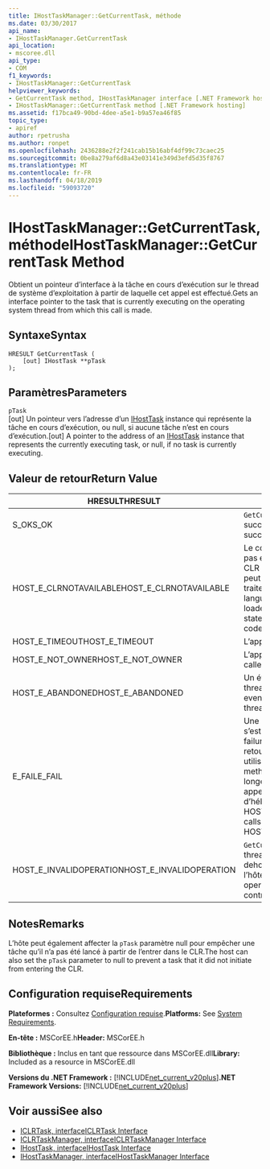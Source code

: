 ```yaml
---
title: IHostTaskManager::GetCurrentTask, méthode
ms.date: 03/30/2017
api_name:
- IHostTaskManager.GetCurrentTask
api_location:
- mscoree.dll
api_type:
- COM
f1_keywords:
- IHostTaskManager::GetCurrentTask
helpviewer_keywords:
- GetCurrentTask method, IHostTaskManager interface [.NET Framework hosting]
- IHostTaskManager::GetCurrentTask method [.NET Framework hosting]
ms.assetid: f17bca49-90bd-4dee-a5e1-b9a57ea46f85
topic_type:
- apiref
author: rpetrusha
ms.author: ronpet
ms.openlocfilehash: 2436288e2f2f241cab15b16abf4df99c73caec25
ms.sourcegitcommit: 0be8a279af6d8a43e03141e349d3efd5d35f8767
ms.translationtype: MT
ms.contentlocale: fr-FR
ms.lasthandoff: 04/18/2019
ms.locfileid: "59093720"
---
```

# <a name="ihosttaskmanagergetcurrenttask-method"></a><span data-ttu-id="19b1a-102">IHostTaskManager::GetCurrentTask, méthode</span><span class="sxs-lookup"><span data-stu-id="19b1a-102">IHostTaskManager::GetCurrentTask Method</span></span>
<span data-ttu-id="19b1a-103">Obtient un pointeur d’interface à la tâche en cours d’exécution sur le thread de système d’exploitation à partir de laquelle cet appel est effectué.</span><span class="sxs-lookup"><span data-stu-id="19b1a-103">Gets an interface pointer to the task that is currently executing on the operating system thread from which this call is made.</span></span>  
  
## <a name="syntax"></a><span data-ttu-id="19b1a-104">Syntaxe</span><span class="sxs-lookup"><span data-stu-id="19b1a-104">Syntax</span></span>  
  
```  
HRESULT GetCurrentTask (  
    [out] IHostTask **pTask  
);  
```  
  
## <a name="parameters"></a><span data-ttu-id="19b1a-105">Paramètres</span><span class="sxs-lookup"><span data-stu-id="19b1a-105">Parameters</span></span>  
 `pTask`  
 <span data-ttu-id="19b1a-106">[out] Un pointeur vers l’adresse d’un [IHostTask](../../../../docs/framework/unmanaged-api/hosting/ihosttask-interface.md) instance qui représente la tâche en cours d’exécution, ou null, si aucune tâche n’est en cours d’exécution.</span><span class="sxs-lookup"><span data-stu-id="19b1a-106">[out] A pointer to the address of an [IHostTask](../../../../docs/framework/unmanaged-api/hosting/ihosttask-interface.md) instance that represents the currently executing task, or null, if no task is currently executing.</span></span>  
  
## <a name="return-value"></a><span data-ttu-id="19b1a-107">Valeur de retour</span><span class="sxs-lookup"><span data-stu-id="19b1a-107">Return Value</span></span>  
  
|<span data-ttu-id="19b1a-108">HRESULT</span><span class="sxs-lookup"><span data-stu-id="19b1a-108">HRESULT</span></span>|<span data-ttu-id="19b1a-109">Description</span><span class="sxs-lookup"><span data-stu-id="19b1a-109">Description</span></span>|  
|-------------|-----------------|  
|<span data-ttu-id="19b1a-110">S_OK</span><span class="sxs-lookup"><span data-stu-id="19b1a-110">S_OK</span></span>|<span data-ttu-id="19b1a-111">`GetCurrentTask` retourné avec succès.</span><span class="sxs-lookup"><span data-stu-id="19b1a-111">`GetCurrentTask` returned successfully.</span></span>|  
|<span data-ttu-id="19b1a-112">HOST_E_CLRNOTAVAILABLE</span><span class="sxs-lookup"><span data-stu-id="19b1a-112">HOST_E_CLRNOTAVAILABLE</span></span>|<span data-ttu-id="19b1a-113">Le common language runtime (CLR) n’a pas été chargé dans un processus ou le CLR est dans un état dans lequel il ne peut pas exécuter le code managé ou traiter l’appel avec succès.</span><span class="sxs-lookup"><span data-stu-id="19b1a-113">The common language runtime (CLR) has not been loaded into a process, or the CLR is in a state in which it cannot run managed code or process the call successfully.</span></span>|  
|<span data-ttu-id="19b1a-114">HOST_E_TIMEOUT</span><span class="sxs-lookup"><span data-stu-id="19b1a-114">HOST_E_TIMEOUT</span></span>|<span data-ttu-id="19b1a-115">L’appel a expiré.</span><span class="sxs-lookup"><span data-stu-id="19b1a-115">The call timed out.</span></span>|  
|<span data-ttu-id="19b1a-116">HOST_E_NOT_OWNER</span><span class="sxs-lookup"><span data-stu-id="19b1a-116">HOST_E_NOT_OWNER</span></span>|<span data-ttu-id="19b1a-117">L’appelant ne possède pas le verrou.</span><span class="sxs-lookup"><span data-stu-id="19b1a-117">The caller does not own the lock.</span></span>|  
|<span data-ttu-id="19b1a-118">HOST_E_ABANDONED</span><span class="sxs-lookup"><span data-stu-id="19b1a-118">HOST_E_ABANDONED</span></span>|<span data-ttu-id="19b1a-119">Un événement a été annulé alors qu’un thread bloqué ou Fibre l’attendait.</span><span class="sxs-lookup"><span data-stu-id="19b1a-119">An event was canceled while a blocked thread or fiber was waiting on it.</span></span>|  
|<span data-ttu-id="19b1a-120">E_FAIL</span><span class="sxs-lookup"><span data-stu-id="19b1a-120">E_FAIL</span></span>|<span data-ttu-id="19b1a-121">Une défaillance catastrophique inconnue s’est produite.</span><span class="sxs-lookup"><span data-stu-id="19b1a-121">An unknown catastrophic failure occurred.</span></span> <span data-ttu-id="19b1a-122">Lorsqu’une méthode retourne E_FAIL, le CLR n’est plus utilisable au sein du processus.</span><span class="sxs-lookup"><span data-stu-id="19b1a-122">When a method returns E_FAIL, the CLR is no longer usable within the process.</span></span> <span data-ttu-id="19b1a-123">Les appels suivants aux méthodes d’hébergement retournent HOST_E_CLRNOTAVAILABLE.</span><span class="sxs-lookup"><span data-stu-id="19b1a-123">Subsequent calls to hosting methods return HOST_E_CLRNOTAVAILABLE.</span></span>|  
|<span data-ttu-id="19b1a-124">HOST_E_INVALIDOPERATION</span><span class="sxs-lookup"><span data-stu-id="19b1a-124">HOST_E_INVALIDOPERATION</span></span>|<span data-ttu-id="19b1a-125">`GetCurrentTask` a été appelé sur un thread de système d’exploitation en dehors du contrôle de l’hôte.</span><span class="sxs-lookup"><span data-stu-id="19b1a-125">`GetCurrentTask` was called on an operating system thread outside the control of the host.</span></span>|  
  
## <a name="remarks"></a><span data-ttu-id="19b1a-126">Notes</span><span class="sxs-lookup"><span data-stu-id="19b1a-126">Remarks</span></span>  
 <span data-ttu-id="19b1a-127">L’hôte peut également affecter la `pTask` paramètre null pour empêcher une tâche qu’il n’a pas été lancé à partir de l’entrer dans le CLR.</span><span class="sxs-lookup"><span data-stu-id="19b1a-127">The host can also set the `pTask` parameter to null to prevent a task that it did not initiate from entering the CLR.</span></span>  
  
## <a name="requirements"></a><span data-ttu-id="19b1a-128">Configuration requise</span><span class="sxs-lookup"><span data-stu-id="19b1a-128">Requirements</span></span>  
 <span data-ttu-id="19b1a-129">**Plateformes :** Consultez [Configuration requise](../../../../docs/framework/get-started/system-requirements.md).</span><span class="sxs-lookup"><span data-stu-id="19b1a-129">**Platforms:** See [System Requirements](../../../../docs/framework/get-started/system-requirements.md).</span></span>  
  
 <span data-ttu-id="19b1a-130">**En-tête :** MSCorEE.h</span><span class="sxs-lookup"><span data-stu-id="19b1a-130">**Header:** MSCorEE.h</span></span>  
  
 <span data-ttu-id="19b1a-131">**Bibliothèque :** Inclus en tant que ressource dans MSCorEE.dll</span><span class="sxs-lookup"><span data-stu-id="19b1a-131">**Library:** Included as a resource in MSCorEE.dll</span></span>  
  
 <span data-ttu-id="19b1a-132">**Versions du .NET Framework :** [!INCLUDE[net_current_v20plus](../../../../includes/net-current-v20plus-md.md)]</span><span class="sxs-lookup"><span data-stu-id="19b1a-132">**.NET Framework Versions:** [!INCLUDE[net_current_v20plus](../../../../includes/net-current-v20plus-md.md)]</span></span>  
  
## <a name="see-also"></a><span data-ttu-id="19b1a-133">Voir aussi</span><span class="sxs-lookup"><span data-stu-id="19b1a-133">See also</span></span>

- [<span data-ttu-id="19b1a-134">ICLRTask, interface</span><span class="sxs-lookup"><span data-stu-id="19b1a-134">ICLRTask Interface</span></span>](../../../../docs/framework/unmanaged-api/hosting/iclrtask-interface.md)
- [<span data-ttu-id="19b1a-135">ICLRTaskManager, interface</span><span class="sxs-lookup"><span data-stu-id="19b1a-135">ICLRTaskManager Interface</span></span>](../../../../docs/framework/unmanaged-api/hosting/iclrtaskmanager-interface.md)
- [<span data-ttu-id="19b1a-136">IHostTask, interface</span><span class="sxs-lookup"><span data-stu-id="19b1a-136">IHostTask Interface</span></span>](../../../../docs/framework/unmanaged-api/hosting/ihosttask-interface.md)
- [<span data-ttu-id="19b1a-137">IHostTaskManager, interface</span><span class="sxs-lookup"><span data-stu-id="19b1a-137">IHostTaskManager Interface</span></span>](../../../../docs/framework/unmanaged-api/hosting/ihosttaskmanager-interface.md)
